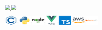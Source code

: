  <div>
  <a href="https://github.com/jozanardo">
  <img height="200em" src="https://github-readme-stats.vercel.app/api?username=jozanardo&show_icons=true&theme=dark&icon_color=2bff41&title_color=2bff41&border_color=2bff41&text_color=ffffff&include_all_commits=true&count_private=true"/>   
  <img height="200em" src="https://github-readme-stats.vercel.app/api/top-langs/?username=jozanardo&theme=dark&title_color=2bff41&border_color=2bff41&text_color=ffffff"/>
</div>
<div style="display: inline_block"><br>
  <img align="center" alt="Zanardo-C#" height="30" width="40" src="https://raw.githubusercontent.com/devicons/devicon/00f02ef57fb7601fd1ddcc2fe6fe670fef3ae3e4/icons/c/c-line.svg">
  <img align="center" alt="Zanardo-Python" height="30" width="40" src="https://raw.githubusercontent.com/devicons/devicon/00f02ef57fb7601fd1ddcc2fe6fe670fef3ae3e4/icons/python/python-original.svg">
  <img align="center" alt="Zanardo-Node" height="30" width="40" src="https://raw.githubusercontent.com/devicons/devicon/6910f0503efdd315c8f9b858234310c06e04d9c0/icons/nodejs/nodejs-original-wordmark.svg">
  <img align="center" alt="Zanardo-Vue" height="30" width="40" src="https://raw.githubusercontent.com/devicons/devicon/6910f0503efdd315c8f9b858234310c06e04d9c0/icons/vuejs/vuejs-original-wordmark.svg">
  <img align="center" alt="Zanardo-Ts" height="30" width="40" src="https://raw.githubusercontent.com/devicons/devicon/6910f0503efdd315c8f9b858234310c06e04d9c0/icons/typescript/typescript-original.svg">
  <img align="center" alt="Zanardo-Aws" height="30" width="40" src="https://raw.githubusercontent.com/devicons/devicon/6910f0503efdd315c8f9b858234310c06e04d9c0/icons/amazonwebservices/amazonwebservices-original-wordmark.svg">
  <img align="center" alt="Zanardo-Rabbit" height="30" width="40" src="https://raw.githubusercontent.com/devicons/devicon/6910f0503efdd315c8f9b858234310c06e04d9c0/icons/rabbitmq/rabbitmq-original-wordmark.svg">
</div>
 
##


<!--
**jozanardo/jozanardo** is a ✨ _special_ ✨ repository because its `README.md` (this file) appears on your GitHub profile.

Here are some ideas to get you started:

- 🔭 I’m currently working on ...
- 🌱 I’m currently learning ...
- 👯 I’m looking to collaborate on ...
- 🤔 I’m looking for help with ...
- 💬 Ask me about ...
- 📫 How to reach me: ...
- 😄 Pronouns: ...
- ⚡ Fun fact: ...
-->
